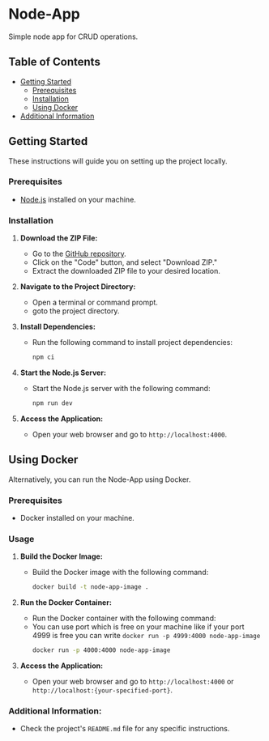 # Node-App

Simple node app for CRUD operations.

## Table of Contents

- [Getting Started](#getting-started)
  - [Prerequisites](#prerequisites)
  - [Installation](#installation)
  - [Using Docker](#using-docker)
- [Additional Information](#additional-information)

## Getting Started

These instructions will guide you on setting up the project locally.

### Prerequisites

- [Node.js](https://nodejs.org/) installed on your machine.

### Installation

1. **Download the ZIP File:**
   - Go to the [GitHub repository](https://github.com/21parth/node-app-crud).
   - Click on the "Code" button, and select "Download ZIP."
   - Extract the downloaded ZIP file to your desired location.

2. **Navigate to the Project Directory:**
   - Open a terminal or command prompt.
   - goto the project directory.

3. **Install Dependencies:**
   - Run the following command to install project dependencies:
     ```bash
     npm ci
     ```

4. **Start the Node.js Server:**
   - Start the Node.js server with the following command:
     ```bash
     npm run dev
     ```

5. **Access the Application:**
   - Open your web browser and go to `http://localhost:4000`.

## Using Docker

Alternatively, you can run the Node-App using Docker.

### Prerequisites

- Docker installed on your machine.
### Usage

1. **Build the Docker Image:**
    - Build the Docker image with the following command:
      ```bash
      docker build -t node-app-image .
      ```

2. **Run the Docker Container:**
    - Run the Docker container with the following command:
    - You can use port which is free on your machine like if your port 4999 is free you can write `docker run -p 4999:4000 node-app-image`
      ```bash
      docker run -p 4000:4000 node-app-image
      ```

3. **Access the Application:**
    - Open your web browser and go to `http://localhost:4000` or `http://localhost:{your-specified-port}`.

### Additional Information:
   - Check the project's `README.md` file for any specific instructions.
